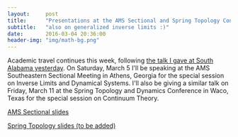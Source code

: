 ```yaml
---
layout:     post
title:      "Presentations at the AMS Sectional and Spring Topology Conferences"
subtitle:   "also on generalized inverse limits :)"
date:       2016-03-04 20:36:00
header-img: "img/math-bg.png"
---
```


Academic travel continues this week, following
[the talk I gave at South Alabama yesterday](../2016-02-29-south-alabama-presentation/).
On Saturday, March 5 I'll be speaking
at the AMS Southeastern Sectional Meeting in Athens, Georgia
for the special session on
Inverse Limits and Dynamical Systems. I'll also be giving a similar
talk on Friday, March
11 at the Spring Topology and Dynamics Conference in Waco, Texas for
the special session on Continuum Theory.

[AMS Sectional slides](http://stevenclontz.github.io/ams-sectional-presentation-20160305/#/)

[Spring Topology slides (to be added)](#)